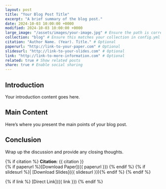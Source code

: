 ```yaml
---
layout: post
title: "Your Blog Post Title"
excerpt: "A brief summary of the blog post."
date: 2024-10-03 10:00:00 +0000
modified: 2024-10-03 10:00:00 +0000
large_image: "/assets/images/your-image.jpg" # Ensure the path is correct
collection: "blog" # Ensure this matches your collection in config.yml
citation: "Author Name. (Year). Title." # Optional
paperurl: "http://link-to-your-paper.com" # Optional
slidesurl: "http://link-to-your-slides.com" # Optional
link: "http://link-to-more-information.com" # Optional
related: true # Show related posts
share: true # Enable social sharing
---
```


## Introduction

Your introduction content goes here.

## Main Content

Here’s where you present the main points of your blog post.

## Conclusion

Wrap up the discussion and provide any closing thoughts.

{% if citation %}
**Citation**: {{ citation }}  
{% if paperurl %}[Download Paper]({{ paperurl }}) {% endif %}
{% if slidesurl %}| [Download Slides]({{ slidesurl }}){% endif %}
{% endif %}

{% if link %}
[Direct Link]({{ link }})
{% endif %}
